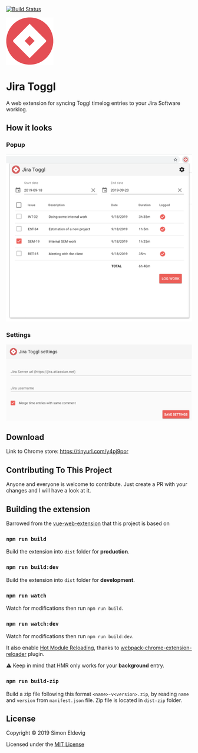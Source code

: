 [![Build Status](https://travis-ci.org/simoneldevig/jira-toggl.svg?branch=master)](https://travis-ci.org/simoneldevig/jira-toggl)

<img src="src/icons/jira-toggl_128.png" alt="HeadRest" width="128"/>

# Jira Toggl

A web extension for syncing Toggl timelog entries to your Jira Software worklog.

## How it looks

### Popup
![Popup](jira-toggl-popup.png)

### Settings
![Popup](jira-toggl-settings.png)

## Download
Link to Chrome store: https://tinyurl.com/y4pj9por

## Contributing To This Project

Anyone and everyone is welcome to contribute. Just create a PR with your changes and I will have a look at it.

## Building the extension
Barrowed from the [vue-web-extension](https://github.com/Kocal/vue-web-extension/edit/master/README.md) that this project is based on

### `npm run build`

Build the extension into `dist` folder for **production**.

### `npm run build:dev`

Build the extension into `dist` folder for **development**.

### `npm run watch`

Watch for modifications then run `npm run build`.

### `npm run watch:dev`

Watch for modifications then run `npm run build:dev`.

It also enable [Hot Module Reloading](https://webpack.js.org/concepts/hot-module-replacement), thanks to [webpack-chrome-extension-reloader](https://github.com/rubenspgcavalcante/webpack-chrome-extension-reloader) plugin.

:warning: Keep in mind that HMR only works for your **background** entry.

### `npm run build-zip`

Build a zip file following this format `<name>-v<version>.zip`, by reading `name` and `version` from `manifest.json` file.
Zip file is located in `dist-zip` folder.


## License

Copyright &copy; 2019 Simon Eldevig

Licensed under the [MIT License](LICENSE)
